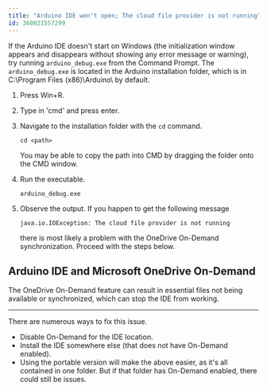 ```yaml
---
title: "Arduino IDE won't open; The cloud file provider is not running"
id: 360021557299
---
```


If the Arduino IDE doesn't start on Windows (the initialization window appears and disappears without showing any error message or warning), try running `arduino_debug.exe` from the Command Prompt. The `arduino_debug.exe` is located in the Arduino installation folder, which is in C:\Program Files (x86)\Arduino\ by default.

1. Press Win+R.

2. Type in 'cmd' and press enter.

3. Navigate to the installation folder with the `cd` command.

   ```
   cd <path>
   ```

   You may be able to copy the path into CMD by dragging the folder onto the CMD window.

4. Run the executable.

   ```
   arduino_debug.exe
   ```

5. Observe the output. If you happen to get the following message

   ```
   java.io.IOException: The cloud file provider is not running
   ```

   there is most likely a problem with the OneDrive On-Demand synchronization. Proceed with the steps below.

## Arduino IDE and Microsoft OneDrive On-Demand

The OneDrive On-Demand feature can result in essential files not being available or synchronized, which can stop the IDE from working.

---

There are numerous ways to fix this issue.

* Disable On-Demand for the IDE location.
* Install the IDE somewhere else (that does not have On-Demand enabled).
* Using the portable version will make the above easier, as it's all contained in one folder. But if that folder has On-Demand enabled, there could still be issues.

